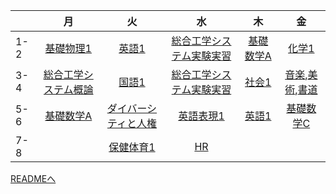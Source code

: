 |     |                 月                  |                 火                  |                   水                    |            木             |                                    金                                    |
|-----|:----------------------------------:|:----------------------------------:|:--------------------------------------:|:------------------------:|:-----------------------------------------------------------------------:|
| 1-2 |      [基礎物理1](./一般科目/基礎物理1.md)      |        [英語1](./一般科目/英語1.md)        | [総合工学システム実験実習](./専門科目/総合工学システム実験実習.md) | [基礎数学A](./一般科目/基礎数学A.md) |                          [化学1](./一般科目/化学1.md)                           |
| 3-4 | [総合工学システム概論](./専門科目/総合工学システム概論.md) |        [国語1](./一般科目/国語1.md)        | [総合工学システム実験実習](./専門科目/総合工学システム実験実習.md) |   [社会1](./一般科目/社会1.md)   | [音楽](./一般科目/芸術選択/音楽.md),[美術](./一般科目/芸術選択/美術.md),[書道](./一般科目/芸術選択/書道.md) |
| 5-6 |      [基礎数学A](./一般科目/基礎数学A.md)      | [ダイバーシティと人権](./一般科目/ダイバーシティと人権.md) |        [英語表現1](./一般科目/英語表現1.md)        |   [英語1](./一般科目/英語1.md)   |                        [基礎数学C](./一般科目/基礎数学C.md)                         |
| 7-8 |                                    |      [保健体育1](./一般科目/保健体育1.md)      |           [HR](./一般科目/HR.md)           |                          |                                                                         |

[READMEへ](README.md)